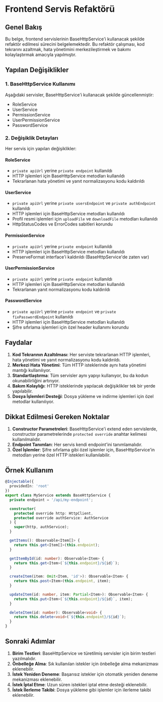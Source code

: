 # Frontend Servis Refaktörü

## Genel Bakış

Bu belge, frontend servislerinin BaseHttpService'i kullanacak şekilde refaktör edilmesi sürecini belgelemektedir. Bu refaktör çalışması, kod tekrarını azaltmak, hata yönetimini merkezileştirmek ve bakımı kolaylaştırmak amacıyla yapılmıştır.

## Yapılan Değişiklikler

### 1. BaseHttpService Kullanımı

Aşağıdaki servisler, BaseHttpService'i kullanacak şekilde güncellenmiştir:

- RoleService
- UserService
- PermissionService
- UserPermissionService
- PasswordService

### 2. Değişiklik Detayları

Her servis için yapılan değişiklikler:

#### RoleService

- `private apiUrl` yerine `private endpoint` kullanıldı
- HTTP işlemleri için BaseHttpService metodları kullanıldı
- Tekrarlanan hata yönetimi ve yanıt normalizasyonu kodu kaldırıldı

#### UserService

- `private apiUrl` yerine `private usersEndpoint` ve `private authEndpoint` kullanıldı
- HTTP işlemleri için BaseHttpService metodları kullanıldı
- Profil resmi işlemleri için `uploadFile` ve `downloadFile` metodları kullanıldı
- HttpStatusCodes ve ErrorCodes sabitleri korundu

#### PermissionService

- `private apiUrl` yerine `private endpoint` kullanıldı
- HTTP işlemleri için BaseHttpService metodları kullanıldı
- PreserveFormat interface'i kaldırıldı (BaseHttpService'de zaten var)

#### UserPermissionService

- `private apiUrl` yerine `private endpoint` kullanıldı
- HTTP işlemleri için BaseHttpService metodları kullanıldı
- Tekrarlanan yanıt normalizasyonu kodu kaldırıldı

#### PasswordService

- `private apiUrl` yerine `private endpoint` ve `private fixPasswordEndpoint` kullanıldı
- HTTP işlemleri için BaseHttpService metodları kullanıldı
- Şifre sıfırlama işlemleri için özel header kullanımı korundu

## Faydalar

1. **Kod Tekrarının Azaltılması**: Her serviste tekrarlanan HTTP işlemleri, hata yönetimi ve yanıt normalizasyonu kodu kaldırıldı.
2. **Merkezi Hata Yönetimi**: Tüm HTTP isteklerinde aynı hata yönetimi mantığı kullanılıyor.
3. **Standartlaştırma**: Tüm servisler aynı yapıyı kullanıyor, bu da kodun okunabilirliğini artırıyor.
4. **Bakım Kolaylığı**: HTTP isteklerinde yapılacak değişiklikler tek bir yerde yapılabilir.
5. **Dosya İşlemleri Desteği**: Dosya yükleme ve indirme işlemleri için özel metodlar kullanılıyor.

## Dikkat Edilmesi Gereken Noktalar

1. **Constructor Parametreleri**: BaseHttpService'i extend eden servislerde, constructor parametrelerinde `protected override` anahtar kelimesi kullanılmalıdır.
2. **Endpoint Tanımları**: Her servis kendi endpoint'ini tanımlamalıdır.
3. **Özel İşlemler**: Şifre sıfırlama gibi özel işlemler için, BaseHttpService'in metodları yerine özel HTTP istekleri kullanılabilir.

## Örnek Kullanım

```typescript
@Injectable({
  providedIn: 'root'
})
export class MyService extends BaseHttpService {
  private endpoint = '/api/my-endpoint';

  constructor(
    protected override http: HttpClient,
    protected override authService: AuthService
  ) {
    super(http, authService);
  }

  getItems(): Observable<Item[]> {
    return this.get<Item[]>(this.endpoint);
  }

  getItemById(id: number): Observable<Item> {
    return this.get<Item>(`${this.endpoint}/${id}`);
  }

  createItem(item: Omit<Item, 'id'>): Observable<Item> {
    return this.post<Item>(this.endpoint, item);
  }

  updateItem(id: number, item: Partial<Item>): Observable<Item> {
    return this.put<Item>(`${this.endpoint}/${id}`, item);
  }

  deleteItem(id: number): Observable<void> {
    return this.delete<void>(`${this.endpoint}/${id}`);
  }
}
```

## Sonraki Adımlar

1. **Birim Testleri**: BaseHttpService ve türetilmiş servisler için birim testleri yazılmalıdır.
2. **Önbelleğe Alma**: Sık kullanılan istekler için önbelleğe alma mekanizması eklenebilir.
3. **İstek Yeniden Deneme**: Başarısız istekler için otomatik yeniden deneme mekanizması eklenebilir.
4. **İstek İptal Etme**: Uzun süren istekleri iptal etme desteği eklenebilir.
5. **İstek İlerleme Takibi**: Dosya yükleme gibi işlemler için ilerleme takibi eklenebilir. 